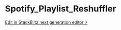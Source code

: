 # Spotify_Playlist_Reshuffler

[Edit in StackBlitz next generation editor ⚡️](https://stackblitz.com/~/github.com/alex-polus/Spotify_Playlist_Reshuffler)